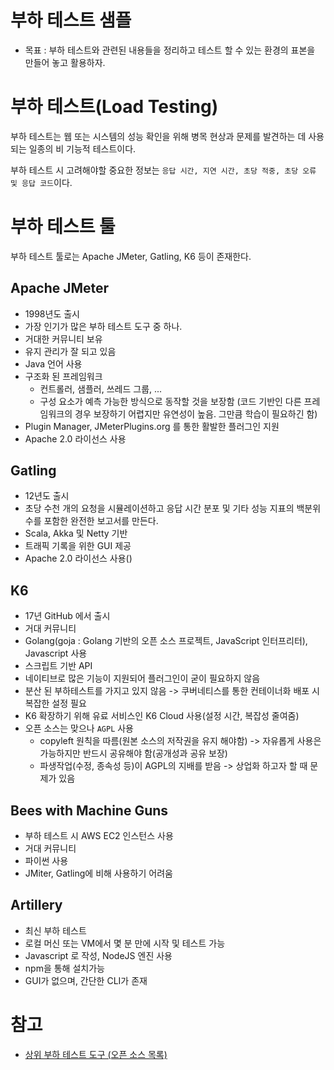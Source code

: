 # 부하 테스트 샘플

- 목표 : 부하 테스트와 관련된 내용들을 정리하고 테스트 할 수 있는 환경의 표본을 만들어 놓고 활용하자.

# 부하 테스트(Load Testing)
 
부하 테스트는 웹 또는 시스템의 성능 확인을 위해 병목 현상과 문제를 발견하는 데 사용되는 일종의 비 기능적 테스트이다.

부하 테스트 시 고려해야할 중요한 정보는 `응답 시간, 지연 시간, 초당 적중, 초당 오류 및 응답 코드`이다.

# 부하 테스트 툴

부하 테스트 툴로는 Apache JMeter, Gatling, K6 등이 존재한다.

## Apache JMeter

- 1998년도 출시
- 가장 인기가 많은 부하 테스트 도구 중 하나.
- 거대한 커뮤니티 보유
- 유지 관리가 잘 되고 있음
- Java 언어 사용
- 구조화 된 프레임워크
  - 컨트롤러, 샘플러, 쓰레드 그룹, ...
  - 구성 요소가 예측 가능한 방식으로 동작할 것을 보장함 (코드 기반인 다른 프레임워크의 경우 보장하기 어렵지만 유연성이 높음. 그만큼 학습이 필요하긴 함)
- Plugin Manager, JMeterPlugins.org 를 통한 활발한 플러그인 지원
- Apache 2.0 라이선스 사용

## Gatling

- 12년도 출시
- 초당 수천 개의 요청을 시뮬레이션하고 응답 시간 분포 및 기타 성능 지표의 백분위 수를 포함한 완전한 보고서를 만든다.
- Scala, Akka 및 Netty 기반
- 트래픽 기록을 위한 GUI 제공
- Apache 2.0 라이선스 사용()

## K6

- 17년 GitHub 에서 출시
- 거대 커뮤니티
- Golang(goja : Golang 기반의 오픈 소스 프로젝트, JavaScript 인터프리터), Javascript 사용
- 스크립트 기반 API
- 네이티브로 많은 기능이 지원되어 플러그인이 굳이 필요하지 않음
- 분산 된 부하테스트를 가지고 있지 않음 -> 쿠버네티스를 통한 컨테이너화 배포 시 복잡한 설정 필요
- K6 확장하기 위해 유료 서비스인 K6 Cloud 사용(설정 시간, 복잡성 줄여줌)
- 오픈 소스는 맞으나 `AGPL` 사용
  - copyleft 원칙을 따름(원본 소스의 저작권을 유지 해야함) -> 자유롭게 사용은 가능하지만 반드시 공유해야 함(공개성과 공유 보장)
  - 파생작업(수정, 종속성 등)이 AGPL의 지배를 받음 -> 상업화 하고자 할 때 문제가 있음

## Bees with Machine Guns

- 부하 테스트 시 AWS EC2 인스턴스 사용
- 거대 커뮤니티
- 파이썬 사용
- JMiter, Gatling에 비해 사용하기 어려움

## Artillery

- 최신 부하 테스트
- 로컬 머신 또는 VM에서 몇 분 만에 시작 및 테스트 가능
- Javascript 로 작성, NodeJS 엔진 사용
- npm을 통해 설치가능
- GUI가 없으며, 간단한 CLI가 존재

# 참고

- [상위 부하 테스트 도구 (오픈 소스 목록)](https://loadfocus.com/ko-kr/load-testing-tools-open-source#beeswithmachineguns)